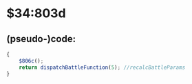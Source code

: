 ﻿
# $34:803d

<summary></summary>

## (pseudo-)code:
```js
{
	$806c();
	return dispatchBattleFunction(5); //recalcBattleParams
}
```



